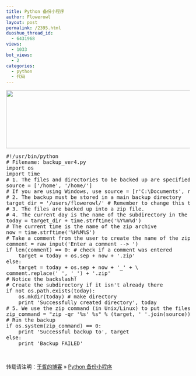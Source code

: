 ```yaml
---
title: Python 备份小程序
author: Flowerowl
layout: post
permalink: /2395.html
duoshuo_thread_id:
  - 6431968
views:
  - 1033
bot_views:
  - 2
categories:
  - python
  - 代码
---
```

[<img class="alignnone size-full wp-image-2396" title="python" src="http://lazynight.me/wp-content/uploads/2012/08/python.jpg" alt="" width="517" height="159" />][1]

<pre class="lang:default decode:true">#!/usr/bin/python
# Filename: backup_ver4.py
import os
import time
# 1. The files and directories to be backed up are specified in a list.
source = ['/home', '/home/']
# If you are using Windows, use source = [r'C:\Documents', r'D:\Work'] or something like that
# 2. The backup must be stored in a main backup directory
target_dir = '/users/flowerowl/' # Remember to change this to what you will be using
# 3. The files are backed up into a zip file.
# 4. The current day is the name of the subdirectory in the main directory
today = target_dir + time.strftime('%Y%m%d')
# The current time is the name of the zip archive
now = time.strftime('%H%M%S')
# Take a comment from the user to create the name of the zip file
comment = raw_input('Enter a comment --&gt; ')
if len(comment) == 0: # check if a comment was entered
	target = today + os.sep + now + '.zip'
else:
	target = today + os.sep + now + '_' + \
comment.replace(' ', '_') + '.zip'
# Notice the backslash!
# Create the subdirectory if it isn't already there
if not os.path.exists(today):
	os.mkdir(today) # make directory
	print 'Successfully created directory', today
# 5. We use the zip command (in Unix/Linux) to put the files in a zip archive
zip_command = "zip -qr '%s' %s" % (target, ' '.join(source))
# Run the backup
if os.system(zip_command) == 0:
	print 'Successful backup to', target
else:
	print 'Backup FAILED'</pre>

&nbsp;

转载请注明：[于哲的博客][2] &raquo; [Python 备份小程序][3]

 [1]: http://lazynight.me/wp-content/uploads/2012/08/python.jpg
 [2]: http://lazynight.me
 [3]: http://lazynight.me/2395.html